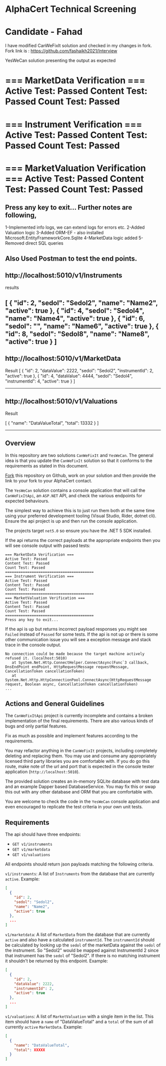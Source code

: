 # AlphaCert Technical Screening
# Candidate - Fahad

I have modified CanWeFixIt solution and checked in my changes in fork.
Fork link is : https://github.com/fashaikh2021/Interview

YesWeCan solution presenting the output as expected

=== MarketData Verification ===
Active Test: Passed
Content Test: Passed
Count Test: Passed
========================================
=== Instrument Verification ===
Active Test: Passed
Content Test: Passed
Count Test: Passed
========================================
=== MarketValuation Verification ===
Active Test: Passed
Content Test: Passed
Count Test: Passed
========================================
Press any key to exit...
Further notes are following,
-------------------------------------------------------------------------------------------------
1-Implemented info logs, we can extend logs for errors etc.
2-Added Valuation logic
3-Added ORM-EF - also installed Microsoft.EntityFrameworkCore.Sqlite
4-MarketData logic added
5-Removed direct SQL queries

Also Used Postman to test the end points.
------------------------------------------------------------------------------
http://localhost:5010/v1/Instruments
------------------------------------------------------------------------------
results

[
    {
        "id": 2,
        "sedol": "Sedol2",
        "name": "Name2",
        "active": true
    },
    {
        "id": 4,
        "sedol": "Sedol4",
        "name": "Name4",
        "active": true
    },
    {
        "id": 6,
        "sedol": "",
        "name": "Name6",
        "active": true
    },
    {
        "id": 8,
        "sedol": "Sedol8",
        "name": "Name8",
        "active": true
    }
]
------------------------------------------------------------------------------
http://localhost:5010/v1/MarketData
------------------------------------------------------------------------------
Result
[
    {
        "id": 2,
        "dataValue": 2222,
        "sedol": "Sedol2",
        "instrumentId": 2,
        "active": true
    },
    {
        "id": 4,
        "dataValue": 4444,
        "sedol": "Sedol4",
        "instrumentId": 4,
        "active": true
    }
]

------------------------------------------------------------------------------
http://localhost:5010/v1/Valuations
------------------------------------------------------------------------------
Result

[
    {
        "name": "DataValueTotal",
        "total": 13332
    }
]



--------------------------------------------------------------------------------------------------------------------------------------------------------------------------------------------------------------------------------

## Overview

In this repository are two solutions `CanWeFixIt` and `YesWeCan`. The general
idea is that you update the `CanWeFixIt` solution so that it conforms to the 
requirements as stated in this document.

[Fork](https://guides.github.com/activities/forking/) this repository on Github,
work on your solution and then provide the link to your fork to your AlphaCert
contact. 

The `YesWeCan` solution contains a console application that will call the 
`CanWeFixItApi`, an `ASP.NET` API, and check the various endpoints for expected
behaviours.

The simplest way to achieve this is to just run them both at the same time 
using your preferred development tooling (Visual Studio, Rider, dotnet cli). 
Ensure the api project is up and then run the console application.

The projects target `net5.0` so ensure you have the .NET 5 SDK installed.

If the api returns the correct payloads at the appropriate endpoints then you
will see console output with passed tests:

```
=== MarketData Verification ===
Active Test: Passed
Content Test: Passed
Count Test: Passed
========================================
=== Instrument Verification ===
Active Test: Passed
Content Test: Passed
Count Test: Passed
========================================
=== MarketValuation Verification ===
Active Test: Passed
Content Test: Passed
Count Test: Passed
========================================
Press any key to exit...
```

If the api is up but returns incorrect payload responses you might see 
`Failed` instead of `Passed` for some tests.
If the api is not up or there is some other communication issue you will see a
exception message and stack trace in the console output.

```
No connection could be made because the target machine actively refused it. (localhost:5010)
   at System.Net.Http.ConnectHelper.ConnectAsync(Func`3 callback, DnsEndPoint endPoint, HttpRequestMessage requestMessage, CancellationToken cancellationToken)
   at System.Net.Http.HttpConnectionPool.ConnectAsync(HttpRequestMessage request, Boolean async, CancellationToken cancellationToken)
...
```

## Actions and General Guidelines

The `CanWeFixItApi` project is currently incomplete and contains a broken 
implementation of the final requirements. There are also various kinds of bugs
and only partial features.

Fix as much as possible and implement features according to the requirements.

You may refactor anything in the `CanWeFixIt` projects, including completely 
deleting and replacing them. You may use and consume any appropriately licensed
third party libraries you are comfortable with. If you do go this route, make
note of the url and port that is expected in the console tester application 
(`http://localhost:5010`).

The provided solution creates an in-memory SQLite database with test data and 
an example Dapper based DatabaseService. You may fix this or swap this out with
any other database and ORM that you are comfortable with. 

You are welcome to check the code in the `YesWeCan` console application and
even encouraged to replicate the test criteria in your own unit tests.

## Requirements

The api should have three endpoints:

* `GET v1/instruments`
* `GET v1/marketdata`
* `GET v1/valuations`

All endpoints should return json payloads matching the following criteria.

`v1/instruments`: A list of `Instruments` from the database that are currently
`active`.
Example:
```json
[
  {
    "id": 2,
    "sedol": "Sedol2",
    "name": "Name2",
    "active": true
  },
  ...
]

``` 

`v1/marketdata`: A list of `MarketData` from the database that are currently
`active` and also have a calculated `instrumentId`. The `instrumentId` should 
be calculated by looking up the `sedol` of the marketData against the `sedol` of 
the instrument. So "Sedol2" would be mapped against InstrumentId 2 since that 
instrument has the `sedol` of "Sedol2". If there is no matching instrument it
shouldn't be returned by this endpoint.
Example:
```json
[
  {
    "id": 2,
    "dataValue": 2222,
    "instrumentId": 2,
    "active": true
  },
  ...
]

``` 

`v1/valuations`: A list of `MarketValuation` with a single item in the list.
This item should have a `name` of "DataValueTotal" and a `total` of the sum
of all currently `active` `MarketData`.
Example:
```json
[
  {
    "name": "DataValueTotal",
    "total": XXXXX
  }
]

``` 
